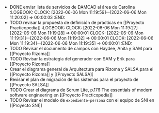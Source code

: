 - DONE enviar lista de servicios de DAMCAD al área de Carolina
  :LOGBOOK:
  CLOCK: [2022-06-06 Mon 11:19:59]--[2022-06-06 Mon 11:20:02] =>  00:00:03
  :END:
- TODO revisar la propuesta de definición de prácticas en [[Proyecto Practicopedia]]
  :LOGBOOK:
  CLOCK: [2022-06-06 Mon 11:19:27]--[2022-06-06 Mon 11:19:28] =>  00:00:01
  CLOCK: [2022-06-06 Mon 11:19:31]--[2022-06-06 Mon 11:19:32] =>  00:00:01
  CLOCK: [2022-06-06 Mon 11:19:34]--[2022-06-06 Mon 11:19:35] =>  00:00:01
  :END:
- TODO Revisar el documento de campos con Haydee, Anita y SAM  para [[Proyecto Rizoma]]
- TODO Revisar la estrategia del generador con SAM y Erik para [[Proyecto Rizoma]]
- Crear el diagrama general de Arquitectura para Rizoma y SALSA para el [[Proyecto Rizoma]] y [[Proyecto SALSA]]
- Revisar el plan de migración de los sistemas para el proyecto de [[Proyecto SALSA]]
- TODO Crear el diagrama de Scrum Lite, p.176 The essentials of modern software engineering en [[Proyecto Practicopedia]]
- TODO Revisar el modelo de `expediente-persona` con el equipo de SNI en [[Proyecto SNI]]